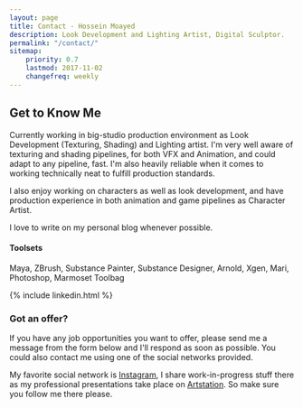 ```yaml
---
layout: page
title: Contact - Hossein Moayed
description: Look Development and Lighting Artist, Digital Sculptor.
permalink: "/contact/"
sitemap:
    priority: 0.7
    lastmod: 2017-11-02
    changefreq: weekly
---
```


## Get to Know Me


Currently working in big-studio production environment as Look Development (Texturing, Shading) and Lighting artist. I'm very well aware of texturing and shading pipelines, for both VFX and Animation, and could adapt to any pipeline, fast. I'm also heavily reliable when it comes to working technically neat to fulfill production standards.

I also enjoy working on characters as well as look development, and have production experience in both animation and game pipelines as Character Artist.

I love to write on my personal blog whenever possible.


#### Toolsets

Maya, ZBrush, Substance Painter, Substance Designer, Arnold, Xgen, Mari, Photoshop, Marmoset Toolbag 


{% include linkedin.html %} <br />
### Got an offer?
<div class="box">
  <p>
  If you have any job opportunities you want to offer, please send me a message from the form below and I'll respond as soon as possible. You could also contact me using one of the social networks provided.
  </p>
</div>


My favorite social network is [Instagram](https://www.instagram.com/hosseinmoayed_/?hl=en), I share work-in-progress stuff there as my professional presentations take place on [Artstation](https://www.artstation.com/Hossimo). So make sure you follow me there please.
